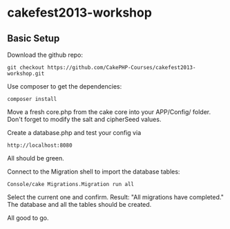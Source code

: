 # cakefest2013-workshop

## Basic Setup

Download the github repo:

	git checkout https://github.com/CakePHP-Courses/cakefest2013-workshop.git

Use composer to get the dependencies:

	composer install

Move a fresh core.php from the cake core into your APP/Config/ folder.
Don't forget to modify the salt and cipherSeed values.

Create a database.php and test your config via

	http://localhost:8080

All should be green.

Connect to the Migration shell to import the database tables:

	Console/cake Migrations.Migration run all

Select the current one and confirm. Result: "All migrations have completed."
The database and all the tables should be created.

All good to go.